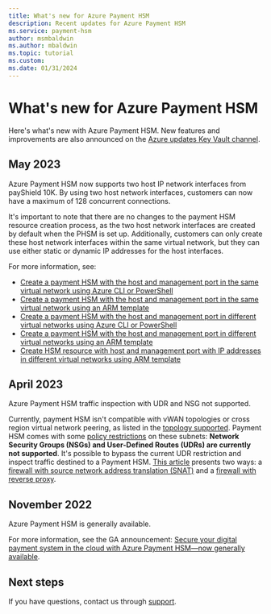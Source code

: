 ```yaml
---
title: What's new for Azure Payment HSM
description: Recent updates for Azure Payment HSM
ms.service: payment-hsm
author: msmbaldwin
ms.author: mbaldwin
ms.topic: tutorial
ms.custom:
ms.date: 01/31/2024
---
```


# What's new for Azure Payment HSM

Here's what's new with Azure Payment HSM. New features and improvements are also announced on the [Azure updates Key Vault channel](https://azure.microsoft.com/updates/?category=security&query=payment%20hsm).

## May 2023

Azure Payment HSM now supports two host IP network interfaces from payShield 10K. By using two host network interfaces, customers can now have a maximum of 128 concurrent connections.

It's important to note that there are no changes to the payment HSM resource creation process, as the two host network interfaces are created by default when the PHSM is set up. Additionally, customers can only create these host network interfaces within the same virtual network, but they can use either static or dynamic IP addresses for the host interfaces.

For more information, see:
- [Create a payment HSM with the host and management port in the same virtual network using Azure CLI or PowerShell](create-payment-hsm.md)
- [Create a payment HSM with the host and management port in the same virtual network using an ARM template](quickstart-template.md)
- [Create a payment HSM with the host and management port in different virtual networks using Azure CLI or PowerShell](create-different-vnet.md)
- [Create a payment HSM with the host and management port in different virtual networks using an ARM template](create-different-vnet-template.md)
- [Create HSM resource with host and management port with IP addresses in different virtual networks using ARM template](create-different-ip-addresses.md)

## April 2023

Azure Payment HSM traffic inspection with UDR and NSG not supported.

Currently, payment HSM isn't compatible with vWAN topologies or cross region virtual network peering, as listed in the [topology supported](solution-design.md#supported-topologies). Payment HSM comes with some [policy restrictions](solution-design.md#constraints) on these subnets: **Network Security Groups (NSGs) and User-Defined Routes (UDRs) are currently not supported**. It's possible to bypass the current UDR restriction and inspect traffic destined to a Payment HSM. [This article](inspect-traffic.md) presents two ways: a [firewall with source network address translation (SNAT)](inspect-traffic.md#firewall-with-source-network-address-translation-snat) and a [firewall with reverse proxy](inspect-traffic.md#firewall-with-reverse-proxy).

 
## November 2022

Azure Payment HSM is generally available. 

For more information, see the GA announcement: [Secure your digital payment system in the cloud with Azure Payment HSM—now generally available](https://azure.microsoft.com/blog/secure-your-digital-payment-system-in-the-cloud-with-azure-payment-hsm-now-generally-available).


## Next steps

If you have questions, contact us through [support](https://azure.microsoft.com/support/options/).

